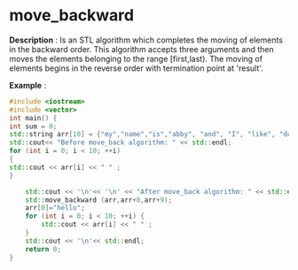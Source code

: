 # move_backward
**Description** : Is an STL algorithm which completes the moving of elements in the backward order. This algorithm accepts three arguments and then moves the elements belonging to the range [first,last).  The moving of elements begins in the reverse order with termination point at 'result'.

**Example** :


```cpp
#include <iostream>
#include <vector>
int main() {
int sum = 0;
std::string arr[10] = {"my","name","is","abby", "and", "I", "like", "dogs"};
std::cout<< "Before move_back algorithm: " << std::endl;
for (int i = 0; i < 10; ++i)
{
std::cout << arr[i] << " " ;
}

    std::cout << '\n'<< '\n' << "After move_back algorithm: " << std::endl;
    std::move_backward (arr,arr+8,arr+9);
    arr[0]="hello";
    for (int i = 0; i < 10; ++i) {
        std::cout << arr[i] << " " ;
    }
    std::cout << '\n'<< std::endl;
    return 0;
}
```
